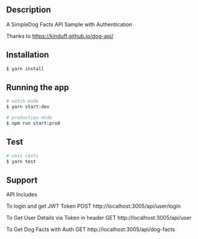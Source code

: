 ## Description

A SimpleDog Facts API Sample with Authentication

Thanks to https://kinduff.github.io/dog-api/

## Installation

```bash
$ yarn install
```

## Running the app

```bash
# watch mode
$ yarn start:dev

# production mode
$ npm run start:prod
```

## Test

```bash
# unit tests
$ yarn test

```

## Support

API Includes

To login and get JWT Token
POST http://localhost:3005/api/user/login

To Get User Details via Token in header
GET http://localhost:3005/api/user

To Get Dog Facts with Auth
GET http://localhost:3005/api/dog-facts
